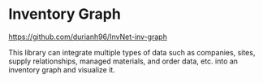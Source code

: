 # Inventory Graph



https://github.com/durianh96/InvNet-inv-graph



This library can integrate multiple types of data such as companies, sites, supply relationships, managed materials, and order data, etc. into an inventory graph and visualize it.